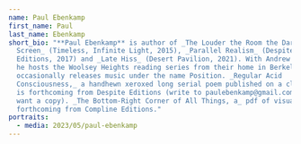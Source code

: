 ```yaml
---
name: Paul Ebenkamp
first_name: Paul
last_name: Ebenkamp
short_bio: "**Paul Ebenkamp** is author of _The Louder the Room the Darker the
  Screen_ (Timeless, Infinite Light, 2015), _Parallel Realism_ (Despite
  Editions, 2017) and _Late Hiss_ (Desert Pavilion, 2021). With Andrew Kenower
  he hosts the Woolsey Heights reading series from their home in Berkeley CA. He
  occasionally releases music under the name Position. _Regular Acid
  Consciousness,_ a handhewn xeroxed long serial poem published on a clipboard,
  is forthcoming from Despite Editions (write to paulebenkamp@gmail.com if you
  want a copy). _The Bottom-Right Corner of All Things, a_ pdf of visual art, is
  forthcoming from Compline Editions."
portraits:
  - media: 2023/05/paul-ebenkamp
---
```

